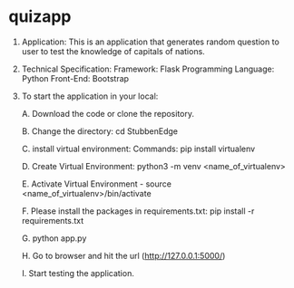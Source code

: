 # quizapp 

1. Application: This is an application that generates random question to user to test the knowledge of capitals of nations.
2. Technical Specification:
          Framework: Flask
          Programming Language: Python
          Front-End: Bootstrap
3. To start the application in your local:

   A. Download the code or clone the repository.
   
   B. Change the directory: cd StubbenEdge
   
   C. install virtual environment: 
      Commands: pip install virtualenv
   
   D. Create Virtual Environment: python3 -m venv <name_of_virtualenv>
   
   E. Activate Virtual Environment - source <name_of_virtualenv>/bin/activate
   
   F. Please install the packages in requirements.txt: pip install -r requirements.txt
   
   G. python app.py
   
   H. Go to browser and hit the url (http://127.0.0.1:5000/)
   
   I. Start testing the application.
